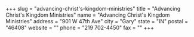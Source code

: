 +++
slug = "advancing-christ's-kingdom-ministries"
title = "Advancing Christ's Kingdom Ministries"
name = "Advancing Christ's Kingdom Ministries"
address = "901 W 47th Ave"
city = "Gary"
state = "IN"
postal = "46408"
website = ""
phone = "219 702-4450"
fax = ""
+++
